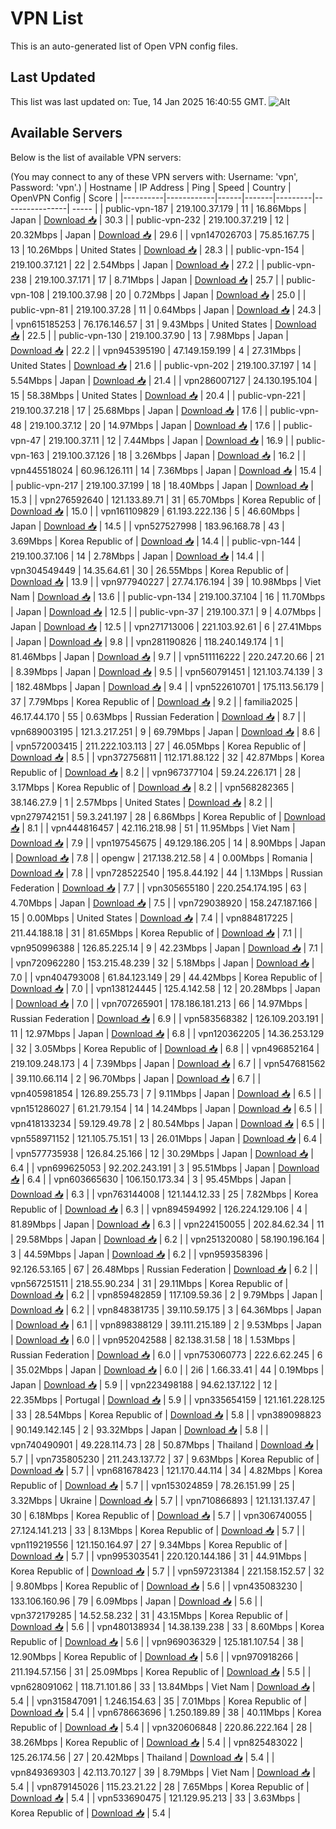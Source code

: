# VPN List

This is an auto-generated list of Open VPN config files.

## Last Updated

This list was last updated on: Tue, 14 Jan 2025 16:40:55 GMT.
![Alt](https://repobeats.axiom.co/api/embed/186b98318ef1479477931607c1ad7d823f12451f.svg "Repobeats analytics image")

## Available Servers

Below is the list of available VPN servers:

(You may connect to any of these VPN servers with: Username: 'vpn', Password: 'vpn'.)
| Hostname | IP Address | Ping | Speed | Country | OpenVPN Config | Score |
|----------|------------|------|-------|---------|----------------| ----- |
| public-vpn-187 | 219.100.37.179 | 11 | 16.86Mbps | Japan | [Download 📥](./configs/server_0_JP.ovpn) | 30.3 |
| public-vpn-232 | 219.100.37.219 | 12 | 20.32Mbps | Japan | [Download 📥](./configs/server_1_JP.ovpn) | 29.6 |
| vpn147026703 | 75.85.167.75 | 13 | 10.26Mbps | United States | [Download 📥](./configs/server_2_US.ovpn) | 28.3 |
| public-vpn-154 | 219.100.37.121 | 22 | 2.54Mbps | Japan | [Download 📥](./configs/server_3_JP.ovpn) | 27.2 |
| public-vpn-238 | 219.100.37.171 | 17 | 8.71Mbps | Japan | [Download 📥](./configs/server_4_JP.ovpn) | 25.7 |
| public-vpn-108 | 219.100.37.98 | 20 | 0.72Mbps | Japan | [Download 📥](./configs/server_5_JP.ovpn) | 25.0 |
| public-vpn-81 | 219.100.37.28 | 11 | 0.64Mbps | Japan | [Download 📥](./configs/server_6_JP.ovpn) | 24.3 |
| vpn615185253 | 76.176.146.57 | 31 | 9.43Mbps | United States | [Download 📥](./configs/server_7_US.ovpn) | 22.5 |
| public-vpn-130 | 219.100.37.90 | 13 | 7.98Mbps | Japan | [Download 📥](./configs/server_8_JP.ovpn) | 22.2 |
| vpn945395190 | 47.149.159.199 | 4 | 27.31Mbps | United States | [Download 📥](./configs/server_9_US.ovpn) | 21.6 |
| public-vpn-202 | 219.100.37.197 | 14 | 5.54Mbps | Japan | [Download 📥](./configs/server_10_JP.ovpn) | 21.4 |
| vpn286007127 | 24.130.195.104 | 15 | 58.38Mbps | United States | [Download 📥](./configs/server_11_US.ovpn) | 20.4 |
| public-vpn-221 | 219.100.37.218 | 17 | 25.68Mbps | Japan | [Download 📥](./configs/server_12_JP.ovpn) | 17.6 |
| public-vpn-48 | 219.100.37.12 | 20 | 14.97Mbps | Japan | [Download 📥](./configs/server_13_JP.ovpn) | 17.6 |
| public-vpn-47 | 219.100.37.11 | 12 | 7.44Mbps | Japan | [Download 📥](./configs/server_14_JP.ovpn) | 16.9 |
| public-vpn-163 | 219.100.37.126 | 18 | 3.26Mbps | Japan | [Download 📥](./configs/server_15_JP.ovpn) | 16.2 |
| vpn445518024 | 60.96.126.111 | 14 | 7.36Mbps | Japan | [Download 📥](./configs/server_16_JP.ovpn) | 15.4 |
| public-vpn-217 | 219.100.37.199 | 18 | 18.40Mbps | Japan | [Download 📥](./configs/server_17_JP.ovpn) | 15.3 |
| vpn276592640 | 121.133.89.71 | 31 | 65.70Mbps | Korea Republic of | [Download 📥](./configs/server_18_KR.ovpn) | 15.0 |
| vpn161109829 | 61.193.222.136 | 5 | 46.60Mbps | Japan | [Download 📥](./configs/server_19_JP.ovpn) | 14.5 |
| vpn527527998 | 183.96.168.78 | 43 | 3.69Mbps | Korea Republic of | [Download 📥](./configs/server_20_KR.ovpn) | 14.4 |
| public-vpn-144 | 219.100.37.106 | 14 | 2.78Mbps | Japan | [Download 📥](./configs/server_21_JP.ovpn) | 14.4 |
| vpn304549449 | 14.35.64.61 | 30 | 26.55Mbps | Korea Republic of | [Download 📥](./configs/server_22_KR.ovpn) | 13.9 |
| vpn977940227 | 27.74.176.194 | 39 | 10.98Mbps | Viet Nam | [Download 📥](./configs/server_23_VN.ovpn) | 13.6 |
| public-vpn-134 | 219.100.37.104 | 16 | 11.70Mbps | Japan | [Download 📥](./configs/server_24_JP.ovpn) | 12.5 |
| public-vpn-37 | 219.100.37.1 | 9 | 4.07Mbps | Japan | [Download 📥](./configs/server_25_JP.ovpn) | 12.5 |
| vpn271713006 | 221.103.92.61 | 6 | 27.41Mbps | Japan | [Download 📥](./configs/server_26_JP.ovpn) | 9.8 |
| vpn281190826 | 118.240.149.174 | 1 | 81.46Mbps | Japan | [Download 📥](./configs/server_27_JP.ovpn) | 9.7 |
| vpn511116222 | 220.247.20.66 | 21 | 8.39Mbps | Japan | [Download 📥](./configs/server_28_JP.ovpn) | 9.5 |
| vpn560791451 | 121.103.74.139 | 3 | 182.48Mbps | Japan | [Download 📥](./configs/server_29_JP.ovpn) | 9.4 |
| vpn522610701 | 175.113.56.179 | 37 | 7.79Mbps | Korea Republic of | [Download 📥](./configs/server_30_KR.ovpn) | 9.2 |
| familia2025 | 46.17.44.170 | 55 | 0.63Mbps | Russian Federation | [Download 📥](./configs/server_31_RU.ovpn) | 8.7 |
| vpn689003195 | 121.3.217.251 | 9 | 69.79Mbps | Japan | [Download 📥](./configs/server_32_JP.ovpn) | 8.6 |
| vpn572003415 | 211.222.103.113 | 27 | 46.05Mbps | Korea Republic of | [Download 📥](./configs/server_33_KR.ovpn) | 8.5 |
| vpn372756811 | 112.171.88.122 | 32 | 42.87Mbps | Korea Republic of | [Download 📥](./configs/server_34_KR.ovpn) | 8.2 |
| vpn967377104 | 59.24.226.171 | 28 | 3.17Mbps | Korea Republic of | [Download 📥](./configs/server_35_KR.ovpn) | 8.2 |
| vpn568282365 | 38.146.27.9 | 1 | 2.57Mbps | United States | [Download 📥](./configs/server_36_US.ovpn) | 8.2 |
| vpn279742151 | 59.3.241.197 | 28 | 6.86Mbps | Korea Republic of | [Download 📥](./configs/server_37_KR.ovpn) | 8.1 |
| vpn444816457 | 42.116.218.98 | 51 | 11.95Mbps | Viet Nam | [Download 📥](./configs/server_38_VN.ovpn) | 7.9 |
| vpn197545675 | 49.129.186.205 | 14 | 8.90Mbps | Japan | [Download 📥](./configs/server_39_JP.ovpn) | 7.8 |
| opengw | 217.138.212.58 | 4 | 0.00Mbps | Romania | [Download 📥](./configs/server_40_RO.ovpn) | 7.8 |
| vpn728522540 | 195.8.44.192 | 44 | 1.13Mbps | Russian Federation | [Download 📥](./configs/server_41_RU.ovpn) | 7.7 |
| vpn305655180 | 220.254.174.195 | 63 | 4.70Mbps | Japan | [Download 📥](./configs/server_42_JP.ovpn) | 7.5 |
| vpn729038920 | 158.247.187.166 | 15 | 0.00Mbps | United States | [Download 📥](./configs/server_43_US.ovpn) | 7.4 |
| vpn884817225 | 211.44.188.18 | 31 | 81.65Mbps | Korea Republic of | [Download 📥](./configs/server_44_KR.ovpn) | 7.1 |
| vpn950996388 | 126.85.225.14 | 9 | 42.23Mbps | Japan | [Download 📥](./configs/server_45_JP.ovpn) | 7.1 |
| vpn720962280 | 153.215.48.239 | 32 | 5.18Mbps | Japan | [Download 📥](./configs/server_46_JP.ovpn) | 7.0 |
| vpn404793008 | 61.84.123.149 | 29 | 44.42Mbps | Korea Republic of | [Download 📥](./configs/server_47_KR.ovpn) | 7.0 |
| vpn138124445 | 125.4.142.58 | 12 | 20.28Mbps | Japan | [Download 📥](./configs/server_48_JP.ovpn) | 7.0 |
| vpn707265901 | 178.186.181.213 | 66 | 14.97Mbps | Russian Federation | [Download 📥](./configs/server_49_RU.ovpn) | 6.9 |
| vpn583568382 | 126.109.203.191 | 11 | 12.97Mbps | Japan | [Download 📥](./configs/server_50_JP.ovpn) | 6.8 |
| vpn120362205 | 14.36.253.129 | 32 | 3.05Mbps | Korea Republic of | [Download 📥](./configs/server_51_KR.ovpn) | 6.8 |
| vpn496852164 | 219.109.248.173 | 4 | 7.39Mbps | Japan | [Download 📥](./configs/server_52_JP.ovpn) | 6.7 |
| vpn547681562 | 39.110.66.114 | 2 | 96.70Mbps | Japan | [Download 📥](./configs/server_53_JP.ovpn) | 6.7 |
| vpn405981854 | 126.89.255.73 | 7 | 9.11Mbps | Japan | [Download 📥](./configs/server_54_JP.ovpn) | 6.5 |
| vpn151286027 | 61.21.79.154 | 14 | 14.24Mbps | Japan | [Download 📥](./configs/server_55_JP.ovpn) | 6.5 |
| vpn418133234 | 59.129.49.78 | 2 | 80.54Mbps | Japan | [Download 📥](./configs/server_56_JP.ovpn) | 6.5 |
| vpn558971152 | 121.105.75.151 | 13 | 26.01Mbps | Japan | [Download 📥](./configs/server_57_JP.ovpn) | 6.4 |
| vpn577735938 | 126.84.25.166 | 12 | 30.29Mbps | Japan | [Download 📥](./configs/server_58_JP.ovpn) | 6.4 |
| vpn699625053 | 92.202.243.191 | 3 | 95.51Mbps | Japan | [Download 📥](./configs/server_59_JP.ovpn) | 6.4 |
| vpn603665630 | 106.150.173.34 | 3 | 95.45Mbps | Japan | [Download 📥](./configs/server_60_JP.ovpn) | 6.3 |
| vpn763144008 | 121.144.12.33 | 25 | 7.82Mbps | Korea Republic of | [Download 📥](./configs/server_61_KR.ovpn) | 6.3 |
| vpn894594992 | 126.224.129.106 | 4 | 81.89Mbps | Japan | [Download 📥](./configs/server_62_JP.ovpn) | 6.3 |
| vpn224150055 | 202.84.62.34 | 11 | 29.58Mbps | Japan | [Download 📥](./configs/server_63_JP.ovpn) | 6.2 |
| vpn251320080 | 58.190.196.164 | 3 | 44.59Mbps | Japan | [Download 📥](./configs/server_64_JP.ovpn) | 6.2 |
| vpn959358396 | 92.126.53.165 | 67 | 26.48Mbps | Russian Federation | [Download 📥](./configs/server_65_RU.ovpn) | 6.2 |
| vpn567251511 | 218.55.90.234 | 31 | 29.11Mbps | Korea Republic of | [Download 📥](./configs/server_66_KR.ovpn) | 6.2 |
| vpn859482859 | 117.109.59.36 | 2 | 9.79Mbps | Japan | [Download 📥](./configs/server_67_JP.ovpn) | 6.2 |
| vpn848381735 | 39.110.59.175 | 3 | 64.36Mbps | Japan | [Download 📥](./configs/server_68_JP.ovpn) | 6.1 |
| vpn898388129 | 39.111.215.189 | 2 | 9.53Mbps | Japan | [Download 📥](./configs/server_69_JP.ovpn) | 6.0 |
| vpn952042588 | 82.138.31.58 | 18 | 1.53Mbps | Russian Federation | [Download 📥](./configs/server_70_RU.ovpn) | 6.0 |
| vpn753060773 | 222.6.62.245 | 6 | 35.02Mbps | Japan | [Download 📥](./configs/server_71_JP.ovpn) | 6.0 |
| 2i6 | 1.66.33.41 | 44 | 0.19Mbps | Japan | [Download 📥](./configs/server_72_JP.ovpn) | 5.9 |
| vpn223498188 | 94.62.137.122 | 12 | 22.35Mbps | Portugal | [Download 📥](./configs/server_73_PT.ovpn) | 5.9 |
| vpn335654159 | 121.161.228.125 | 33 | 28.54Mbps | Korea Republic of | [Download 📥](./configs/server_74_KR.ovpn) | 5.8 |
| vpn389098823 | 90.149.142.145 | 2 | 93.32Mbps | Japan | [Download 📥](./configs/server_75_JP.ovpn) | 5.8 |
| vpn740490901 | 49.228.114.73 | 28 | 50.87Mbps | Thailand | [Download 📥](./configs/server_76_TH.ovpn) | 5.7 |
| vpn735805230 | 211.243.137.72 | 37 | 9.63Mbps | Korea Republic of | [Download 📥](./configs/server_77_KR.ovpn) | 5.7 |
| vpn681678423 | 121.170.44.114 | 34 | 4.82Mbps | Korea Republic of | [Download 📥](./configs/server_78_KR.ovpn) | 5.7 |
| vpn153024859 | 78.26.151.99 | 25 | 3.32Mbps | Ukraine | [Download 📥](./configs/server_79_UA.ovpn) | 5.7 |
| vpn710866893 | 121.131.137.47 | 30 | 6.18Mbps | Korea Republic of | [Download 📥](./configs/server_80_KR.ovpn) | 5.7 |
| vpn306740055 | 27.124.141.213 | 33 | 8.13Mbps | Korea Republic of | [Download 📥](./configs/server_81_KR.ovpn) | 5.7 |
| vpn119219556 | 121.150.164.97 | 27 | 9.34Mbps | Korea Republic of | [Download 📥](./configs/server_82_KR.ovpn) | 5.7 |
| vpn995303541 | 220.120.144.186 | 31 | 44.91Mbps | Korea Republic of | [Download 📥](./configs/server_83_KR.ovpn) | 5.7 |
| vpn597231384 | 221.158.152.57 | 32 | 9.80Mbps | Korea Republic of | [Download 📥](./configs/server_84_KR.ovpn) | 5.6 |
| vpn435083230 | 133.106.160.96 | 79 | 6.09Mbps | Japan | [Download 📥](./configs/server_85_JP.ovpn) | 5.6 |
| vpn372179285 | 14.52.58.232 | 31 | 43.15Mbps | Korea Republic of | [Download 📥](./configs/server_86_KR.ovpn) | 5.6 |
| vpn480138934 | 14.38.139.238 | 33 | 8.60Mbps | Korea Republic of | [Download 📥](./configs/server_87_KR.ovpn) | 5.6 |
| vpn969036329 | 125.181.107.54 | 38 | 12.90Mbps | Korea Republic of | [Download 📥](./configs/server_88_KR.ovpn) | 5.6 |
| vpn970918266 | 211.194.57.156 | 31 | 25.09Mbps | Korea Republic of | [Download 📥](./configs/server_89_KR.ovpn) | 5.5 |
| vpn628091062 | 118.71.101.86 | 33 | 13.84Mbps | Viet Nam | [Download 📥](./configs/server_90_VN.ovpn) | 5.4 |
| vpn315847091 | 1.246.154.63 | 35 | 7.01Mbps | Korea Republic of | [Download 📥](./configs/server_91_KR.ovpn) | 5.4 |
| vpn678663696 | 1.250.189.89 | 38 | 40.11Mbps | Korea Republic of | [Download 📥](./configs/server_92_KR.ovpn) | 5.4 |
| vpn320606848 | 220.86.222.164 | 28 | 38.26Mbps | Korea Republic of | [Download 📥](./configs/server_93_KR.ovpn) | 5.4 |
| vpn825483022 | 125.26.174.56 | 27 | 20.42Mbps | Thailand | [Download 📥](./configs/server_94_TH.ovpn) | 5.4 |
| vpn849369303 | 42.113.70.127 | 39 | 8.79Mbps | Viet Nam | [Download 📥](./configs/server_95_VN.ovpn) | 5.4 |
| vpn879145026 | 115.23.21.22 | 28 | 7.65Mbps | Korea Republic of | [Download 📥](./configs/server_96_KR.ovpn) | 5.4 |
| vpn533690475 | 121.129.95.213 | 33 | 3.63Mbps | Korea Republic of | [Download 📥](./configs/server_97_KR.ovpn) | 5.4 |
